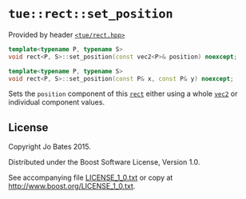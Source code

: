 `tue::rect::set_position`
=========================
Provided by header [`<tue/rect.hpp>`](../../headers/rect.md)

```c++
template<typename P, typename S>
void rect<P, S>::set_position(const vec2<P>& position) noexcept;

template<typename P, typename S>
void rect<P, S>::set_position(const P& x, const P& y) noexcept;
```

Sets the `position` component of this [`rect`](../../headers/rect.md) either
using a whole [`vec2`](../../headers/vec.md) or individual component values.

License
-------
Copyright Jo Bates 2015.

Distributed under the Boost Software License, Version 1.0.

See accompanying file [LICENSE_1_0.txt](../../../LICENSE_1_0.txt) or copy at
http://www.boost.org/LICENSE_1_0.txt.
